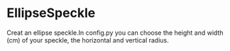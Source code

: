 # EllipseSpeckle
Creat an ellipse speckle.In config.py you can choose the height and width (cm) of your speckle, the horizontal and vertical radius.
